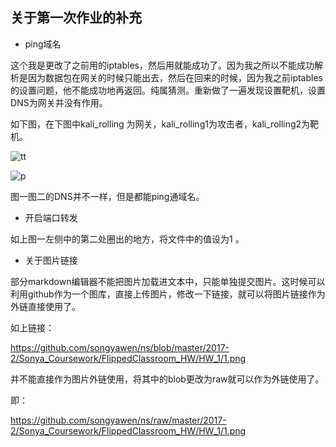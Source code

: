 ## 关于第一次作业的补充

- ping域名

这个我是更改了之前用的iptables，然后用就能成功了。因为我之所以不能成功解析是因为数据包在网关的时候只能出去，然后在回来的时候，因为我之前iptables的设置问题，他不能成功地再返回。纯属猜测。重新做了一遍发现设置靶机，设置DNS为网关并没有作用。

如下图，在下图中kali_rolling 为网关，kali_rolling1为攻击者，kali_rolling2为靶机。

![tt](https://github.com/songyawen/ns/raw/master/2017-2/Sonya_Coursework/FlippedClassroom_HW/HW_1/tt.png)

![p](https://github.com/songyawen/ns/raw/master/2017-2/Sonya_Coursework/FlippedClassroom_HW/HW_1/p.png)

图一图二的DNS并不一样，但是都能ping通域名。

- 开启端口转发

如上图一左侧中的第二处圈出的地方，将文件中的值设为1 。

- 关于图片链接

部分markdown编辑器不能把图片加载进文本中，只能单独提交图片。这时候可以利用github作为一个图库，直接上传图片，修改一下链接，就可以将图片链接作为外链直接使用了。

如上链接：

https://github.com/songyawen/ns/blob/master/2017-2/Sonya_Coursework/FlippedClassroom_HW/HW_1/1.png

并不能直接作为图片外链使用，将其中的blob更改为raw就可以作为外链使用了。

即：

https://github.com/songyawen/ns/raw/master/2017-2/Sonya_Coursework/FlippedClassroom_HW/HW_1/1.png

